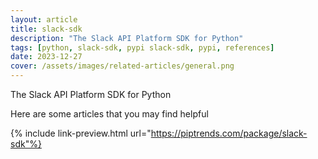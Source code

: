 ```yaml
---
layout: article
title: slack-sdk
description: "The Slack API Platform SDK for Python"
tags: [python, slack-sdk, pypi slack-sdk, pypi, references]
date: 2023-12-27
cover: /assets/images/related-articles/general.png
---
```


The Slack API Platform SDK for Python

Here are some articles that you may find helpful

{% include link-preview.html url="https://piptrends.com/package/slack-sdk"%}